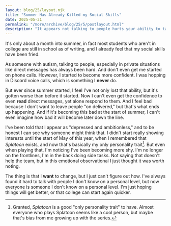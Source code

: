 ```yaml
---
layout: blog/25/layout.njk
title: "Summer Has Already Killed my Social Skills"
date: 2025-05-31
permalink: "/more/archive/blog/25/5/postlayout.html"
description: "It appears not talking to people hurts your ability to talk to people"
---
```

It's only about a month into summer, in fact most students who aren't in college are still in school as of writing, and I already feel that my social skills have been fried.

As someone with autism, talking to people, especially in private situations like direct messages has always been hard. And don't even get me started on phone calls. However, I started to become more confident. I was hopping in Discord voice calls, which is something I **never** do.

But ever since summer started, I feel I've not only lost that ability, but it's gotten worse than before it started. Now I can't even get the confidence to even **read** direct messages, yet alone respond to them. And I feel bad because I don't want to leave people "on delivered," but that's what ends up happening. And if it's becoming this bad at the start of summer, I can't even imagine how bad it will become later down the line.

I've been told that I appear as "depressed and ambitionless," and to be honest I can see why someone might think that. I didn't start really showing interests until the start of May of this year, when I remembered that *Splatoon* exists, and now that's basically my only personality trait[^1]. But even when playing that, I'm noticing I've been becoming more shy. I'm no longer on the frontlines, I'm in the back doing side tasks. Not saying that doesn't help the team, but in this emotional observational I just thought it was worth noting.

The thing is that I **want** to change, but I just can't figure out how. I've always found it hard to talk with people I don't know on a personal level, but now everyone is someone I don't know on a personal level. I'm just hoping things will get better, or that college can start again quicker.

[^1]: Granted, *Splatoon* is a good "only personality trait" to have. Almost everyone who plays Splatoon seems like a cool person, but maybe that's bias from me growing up with the series.